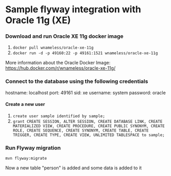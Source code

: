# Sample flyway integration with Oracle 11g (XE)

### Download and run Oracle XE 11g docker image
1. ```docker pull wnameless/oracle-xe-11g```
2. ```docker run -d -p 49160:22 -p 49161:1521 wnameless/oracle-xe-11g```

More information about the Oracle Docker Image:
https://hub.docker.com/r/wnameless/oracle-xe-11g/

### Connect to the database using the following credentials
hostname: localhost
port: 49161
sid: xe
username: system
password: oracle

#### Create a new user
1. ```create user sample identified by sample;```
2. ```grant CREATE SESSION, ALTER SESSION, CREATE DATABASE LINK, CREATE MATERIALIZED VIEW, CREATE PROCEDURE, CREATE PUBLIC SYNONYM, CREATE ROLE, CREATE SEQUENCE, CREATE SYNONYM, CREATE TABLE, CREATE TRIGGER, CREATE TYPE, CREATE VIEW, UNLIMITED TABLESPACE to sample;```


### Run Flyway migration
```mvn flyway:migrate```

Now a new table "person" is added and some data is added to it